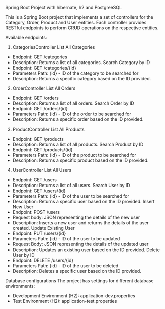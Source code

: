 Spring Boot Project with hibernate, h2 and PostgreeSQL

This is a Spring Boot project that implements a set of controllers for the Category, Order, Product and User entities. Each controller provides RESTful endpoints to perform CRUD operations on the respective entities.

Available endpoints:
1. CategoriesController
List All Categories
- Endpoint: GET /categories
- Description: Returns a list of all categories.
Search Category by ID
- Endpoint: GET /categories/{id}
- Parameters Path: {id} - ID of the category to be searched for
- Description: Returns a specific category based on the ID provided.

2. OrderController
List All Orders
- Endpoint: GET /orders
- Description: Returns a list of all orders.
Search Order by ID
- Endpoint: GET /orders/{id}
- Parameters Path: {id} - ID of the order to be searched for
- Description: Returns a specific order based on the ID provided.

3. ProductController
List All Products
- Endpoint: GET /products
- Description: Returns a list of all products.
Search Product by ID
- Endpoint: GET /products/{id}
- Parameters Path: {id} - ID of the product to be searched for
- Description: Returns a specific product based on the ID provided.

4. UserController
List All Users
- Endpoint: GET /users
- Description: Returns a list of all users.
Search User by ID
- Endpoint: GET /users/{id}
- Parameters Path: {id} - ID of the user to be searched for
- Description: Returns a specific user based on the ID provided.
Insert New User
- Endpoint: POST /users
- Request body: JSON representing the details of the new user
- Description: Inserts a new user and returns the details of the user created.
Update Existing User
- Endpoint: PUT /users/{id}
- Parameters Path: {id} - ID of the user to be updated
- Request Body: JSON representing the details of the updated user
- Description: Updates an existing user based on the ID provided.
Delete User by ID
- Endpoint: DELETE /users/{id}
- Parameters Path: {id} - ID of the user to be deleted
- Description: Deletes a specific user based on the ID provided.

Database configurations
The project has settings for different database environments:
- Development Environment (H2): application-dev.properties
- Test Environment (H2): application-test.properties
